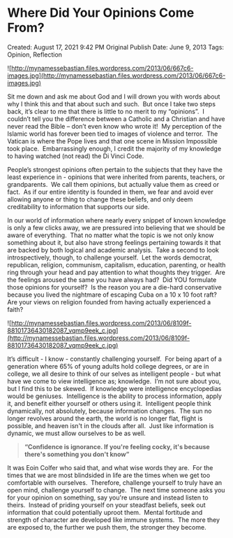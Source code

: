 # Where Did Your Opinions Come From?

Created: August 17, 2021 9:42 PM
Original Publish Date: June 9, 2013
Tags: Opinion, Reflection

![http://mynamessebastian.files.wordpress.com/2013/06/667c6-images.jpg](http://mynamessebastian.files.wordpress.com/2013/06/667c6-images.jpg)

Sit me down and ask me about God and I will drown you with words about why I think this and that about such and such.  But once I take two steps back, it’s clear to me that there is little to no merit to my “opinions”.  I couldn’t tell you the difference between a Catholic and a Christian and have never read the Bible – don’t even know who wrote it!  My perception of the Islamic world has forever been tied to images of violence and terror.  The Vatican is where the Pope lives and that one scene in Mission Impossible took place.  Embarrassingly enough, I credit the majority of my knowledge to having watched (not read) the Di Vinci Code.

People’s strongest opinions often pertain to the subjects that they have the least experience in - opinions that were inherited from parents, teachers, or grandparents.  We call them opinions, but actually value them as creed or fact.  As if our entire identity is founded in them, we fear and avoid ever allowing anyone or thing to change these beliefs, and only deem creditability to information that supports our side.

In our world of information where nearly every snippet of known knowledge is only a few clicks away, we are pressured into believing that we should be aware of everything.  That no matter what the topic is we not only know something about it, but also have strong feelings pertaining towards it that are backed by both logical and academic analysis.  Take a second to look introspectively, though, to challenge yourself.  Let the words democrat, republican, religion, communism, capitalism, education, parenting, or health ring through your head and pay attention to what thoughts they trigger.  Are the feelings aroused the same you have always had?  Did YOU formulate those opinions for yourself?  Is the reason you are a die-hard conservative because you lived the nightmare of escaping Cuba on a 10 x 10 foot raft?  Are your views on religion founded from having actually experienced a faith?

![http://mynamessebastian.files.wordpress.com/2013/06/8109f-88101736430182087_vqmp9eek_c.jpg](http://mynamessebastian.files.wordpress.com/2013/06/8109f-88101736430182087_vqmp9eek_c.jpg)

It’s difficult - I know - constantly challenging yourself.  For being apart of a generation where 65% of young adults hold college degrees, or are in college, we all desire to think of our selves as intelligent people - but what have we come to view intelligence as; knowledge.  I’m not sure about you, but I find this to be skewed.  If knowledge were intelligence encyclopedias would be geniuses.  Intelligence is the ability to process information, apply it, and benefit either yourself or others using it.  Intelligent people think dynamically, not absolutely, because information changes.  The sun no longer revolves around the earth, the world is no longer flat, flight is possible, and heaven isn't in the clouds after all.  Just like information is dynamic, we must allow ourselves to be as well.

> **“Confidence is ignorance. If you're feeling cocky, it's because there's something you don't know”**
> 

It was Eoin Colfer who said that, and what wise words they are.  For the times that we are most blindsided in life are the times when we get too comfortable with ourselves.  Therefore, challenge yourself to truly have an open mind, challenge yourself to change.  The next time someone asks you for your opinion on something, say you're unsure and instead listen to theirs.  Instead of priding yourself on your steadfast beliefs, seek out information that could potentially uproot them.  Mental fortitude and strength of character are developed like immune systems.  The more they are exposed to, the further we push them, the stronger they become.